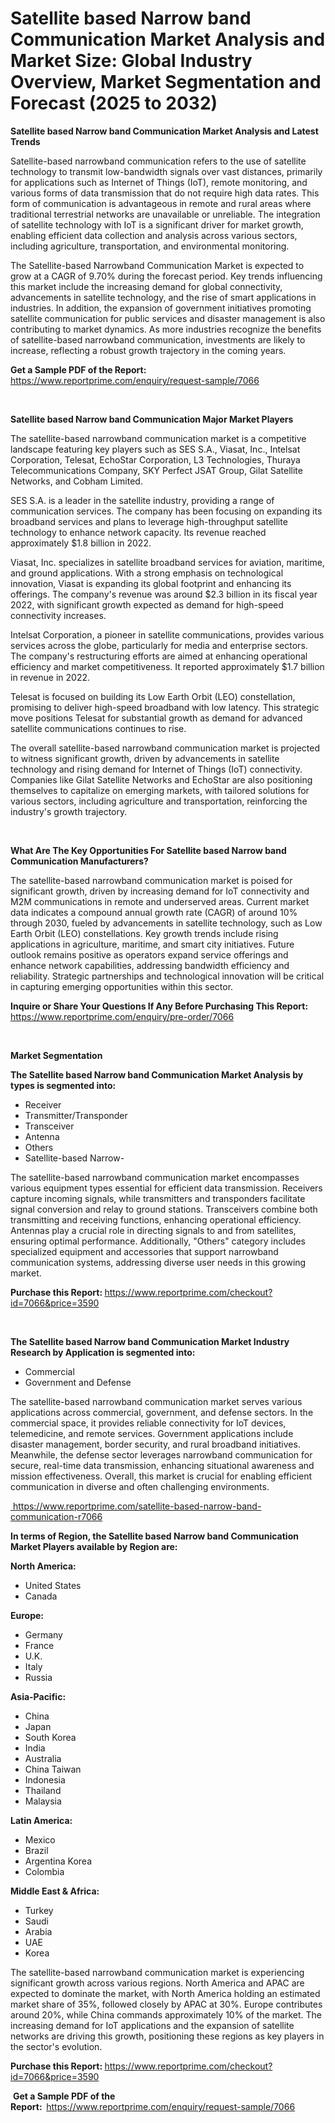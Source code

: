 <p><h1>Satellite based Narrow band Communication Market Analysis and Market Size: Global Industry Overview, Market Segmentation and Forecast (2025 to 2032)</h1></p><p><strong>Satellite based Narrow band Communication Market Analysis and Latest Trends</strong></p>
<p><p>Satellite-based narrowband communication refers to the use of satellite technology to transmit low-bandwidth signals over vast distances, primarily for applications such as Internet of Things (IoT), remote monitoring, and various forms of data transmission that do not require high data rates. This form of communication is advantageous in remote and rural areas where traditional terrestrial networks are unavailable or unreliable. The integration of satellite technology with IoT is a significant driver for market growth, enabling efficient data collection and analysis across various sectors, including agriculture, transportation, and environmental monitoring.</p><p>The Satellite-based Narrowband Communication Market is expected to grow at a CAGR of 9.70% during the forecast period. Key trends influencing this market include the increasing demand for global connectivity, advancements in satellite technology, and the rise of smart applications in industries. In addition, the expansion of government initiatives promoting satellite communication for public services and disaster management is also contributing to market dynamics. As more industries recognize the benefits of satellite-based narrowband communication, investments are likely to increase, reflecting a robust growth trajectory in the coming years.</p></p>
<p><strong>Get a Sample PDF of the Report:&nbsp;</strong> <a href="https://www.reportprime.com/enquiry/request-sample/7066?utm_campaign=4427&utm_medium=2&utm_source=Github&utm_content=ia&utm_term=17052025&utm_id=satellite-based-narrow-band-communication">https://www.reportprime.com/enquiry/request-sample/7066</a></p>
<p>&nbsp;</p>
<p><strong>Satellite based Narrow band Communication Major Market Players</strong></p>
<p><p>The satellite-based narrowband communication market is a competitive landscape featuring key players such as SES S.A., Viasat, Inc., Intelsat Corporation, Telesat, EchoStar Corporation, L3 Technologies, Thuraya Telecommunications Company, SKY Perfect JSAT Group, Gilat Satellite Networks, and Cobham Limited. </p><p>SES S.A. is a leader in the satellite industry, providing a range of communication services. The company has been focusing on expanding its broadband services and plans to leverage high-throughput satellite technology to enhance network capacity. Its revenue reached approximately $1.8 billion in 2022.</p><p>Viasat, Inc. specializes in satellite broadband services for aviation, maritime, and ground applications. With a strong emphasis on technological innovation, Viasat is expanding its global footprint and enhancing its offerings. The company's revenue was around $2.3 billion in its fiscal year 2022, with significant growth expected as demand for high-speed connectivity increases.</p><p>Intelsat Corporation, a pioneer in satellite communications, provides various services across the globe, particularly for media and enterprise sectors. The company's restructuring efforts are aimed at enhancing operational efficiency and market competitiveness. It reported approximately $1.7 billion in revenue in 2022.</p><p>Telesat is focused on building its Low Earth Orbit (LEO) constellation, promising to deliver high-speed broadband with low latency. This strategic move positions Telesat for substantial growth as demand for advanced satellite communications continues to rise.</p><p>The overall satellite-based narrowband communication market is projected to witness significant growth, driven by advancements in satellite technology and rising demand for Internet of Things (IoT) connectivity. Companies like Gilat Satellite Networks and EchoStar are also positioning themselves to capitalize on emerging markets, with tailored solutions for various sectors, including agriculture and transportation, reinforcing the industry's growth trajectory.</p></p>
<p>&nbsp;</p>
<p><strong>What Are The Key Opportunities For Satellite based Narrow band Communication Manufacturers?</strong></p>
<p><p>The satellite-based narrowband communication market is poised for significant growth, driven by increasing demand for IoT connectivity and M2M communications in remote and underserved areas. Current market data indicates a compound annual growth rate (CAGR) of around 10% through 2030, fueled by advancements in satellite technology, such as Low Earth Orbit (LEO) constellations. Key growth trends include rising applications in agriculture, maritime, and smart city initiatives. Future outlook remains positive as operators expand service offerings and enhance network capabilities, addressing bandwidth efficiency and reliability. Strategic partnerships and technological innovation will be critical in capturing emerging opportunities within this sector.</p></p>
<p><strong>Inquire or Share Your Questions If Any Before Purchasing This Report:</strong> <a href="https://www.reportprime.com/enquiry/pre-order/7066?utm_campaign=4427&utm_medium=2&utm_source=Github&utm_content=ia&utm_term=17052025&utm_id=satellite-based-narrow-band-communication">https://www.reportprime.com/enquiry/pre-order/7066</a></p>
<p>&nbsp;</p>
<p><strong>Market Segmentation</strong></p>
<p><strong>The Satellite based Narrow band Communication Market Analysis by types is segmented into:</strong></p>
<p><ul><li>Receiver</li><li>Transmitter/Transponder</li><li>Transceiver</li><li>Antenna</li><li>Others</li><li>Satellite-based Narrow-</li></ul></p>
<p><p>The satellite-based narrowband communication market encompasses various equipment types essential for efficient data transmission. Receivers capture incoming signals, while transmitters and transponders facilitate signal conversion and relay to ground stations. Transceivers combine both transmitting and receiving functions, enhancing operational efficiency. Antennas play a crucial role in directing signals to and from satellites, ensuring optimal performance. Additionally, "Others" category includes specialized equipment and accessories that support narrowband communication systems, addressing diverse user needs in this growing market.</p></p>
<p><strong>Purchase this Report:&nbsp;</strong><a href="https://www.reportprime.com/checkout?id=7066&price=3590&utm_campaign=4427&utm_medium=2&utm_source=Github&utm_content=ia&utm_term=17052025&utm_id=satellite-based-narrow-band-communication">https://www.reportprime.com/checkout?id=7066&price=3590</a></p>
<p>&nbsp;</p>
<p><strong>The Satellite based Narrow band Communication Market Industry Research by Application is segmented into:</strong></p>
<p><ul><li>Commercial</li><li>Government and Defense</li></ul></p>
<p><p>The satellite-based narrowband communication market serves various applications across commercial, government, and defense sectors. In the commercial space, it provides reliable connectivity for IoT devices, telemedicine, and remote services. Government applications include disaster management, border security, and rural broadband initiatives. Meanwhile, the defense sector leverages narrowband communication for secure, real-time data transmission, enhancing situational awareness and mission effectiveness. Overall, this market is crucial for enabling efficient communication in diverse and often challenging environments.</p></p>
<p><a href="https://www.reportprime.com/satellite-based-narrow-band-communication-r7066?utm_campaign=4427&utm_medium=2&utm_source=Github&utm_content=ia&utm_term=17052025&utm_id=satellite-based-narrow-band-communication">&nbsp;https://www.reportprime.com/satellite-based-narrow-band-communication-r7066</a></p>
<p><strong>In terms of Region, the Satellite based Narrow band Communication Market Players available by Region are:</strong></p>
<p>
    <p> <strong> North America: </strong>
        <ul>
            <li>United States</li>
            <li>Canada</li>
        </ul>
        </p> 
    <p> <strong> Europe: </strong>
        <ul>
            <li>Germany</li>
            <li>France</li>
            <li>U.K.</li>
            <li>Italy</li>
            <li>Russia</li>
        </ul>
        </p> 
    <p> <strong> Asia-Pacific: </strong>
        <ul>
            <li>China</li>
            <li>Japan</li>
            <li>South Korea</li>
            <li>India</li>
            <li>Australia</li>
            <li>China Taiwan</li>
            <li>Indonesia</li>
            <li>Thailand</li>
            <li>Malaysia</li>
        </ul>
        </p> 
    <p> <strong> Latin America: </strong>
        <ul>
            <li>Mexico</li>
            <li>Brazil</li>
            <li>Argentina Korea</li>
            <li>Colombia</li>
        </ul>
        </p> 
    <p> <strong> Middle East & Africa: </strong>
        <ul>
            <li>Turkey</li>
            <li>Saudi</li>
            <li>Arabia</li>
            <li>UAE</li>
            <li>Korea</li>
        </ul>
    </p>
    </p>
<p><p>The satellite-based narrowband communication market is experiencing significant growth across various regions. North America and APAC are expected to dominate the market, with North America holding an estimated market share of 35%, followed closely by APAC at 30%. Europe contributes around 20%, while China commands approximately 10% of the market. The increasing demand for IoT applications and the expansion of satellite networks are driving this growth, positioning these regions as key players in the sector's evolution.</p></p>
<p><strong>Purchase this Report: </strong><a href="https://www.reportprime.com/checkout?id=7066&price=3590&utm_campaign=4427&utm_medium=2&utm_source=Github&utm_content=ia&utm_term=17052025&utm_id=satellite-based-narrow-band-communication">https://www.reportprime.com/checkout?id=7066&price=3590</a></p>
<p>&nbsp;<strong>Get a Sample PDF of the Report:&nbsp;&nbsp;</strong><a href="https://www.reportprime.com/enquiry/request-sample/7066?utm_campaign=4427&utm_medium=2&utm_source=Github&utm_content=ia&utm_term=17052025&utm_id=satellite-based-narrow-band-communication">https://www.reportprime.com/enquiry/request-sample/7066</a></p>
<p><strong></strong></p>
<p><p></p><p></p><p></p></p>